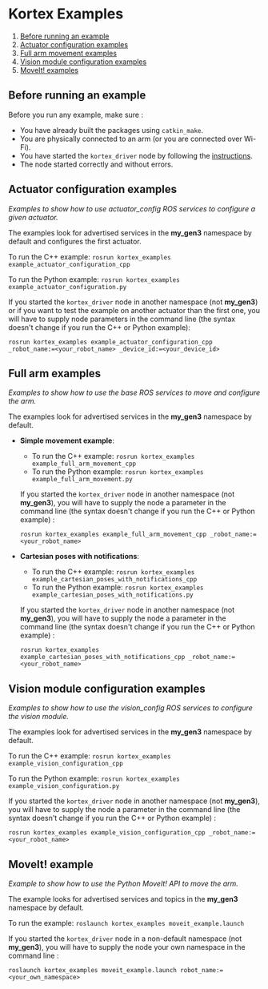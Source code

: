 <!-- 
* KINOVA (R) KORTEX (TM)
*
* Copyright (c) 2018 Kinova inc. All rights reserved.
*
* This software may be modified and distributed 
* under the terms of the BSD 3-Clause license. 
*
* Refer to the LICENSE file for details.
*
* -->

# Kortex Examples

<!-- MarkdownTOC -->

1. [Before running an example](#first_of_all)
2. [Actuator configuration examples](#actuator_config)
3. [Full arm movement examples](#full_arm)
4. [Vision module configuration examples](#vision_config)
5. [MoveIt! examples](#move_it)

<!-- /MarkdownTOC -->

<a id="first_of_all"></a>
## Before running an example

Before you run any example, make sure :
- You have already built the packages using `catkin_make`.
- You are physically connected to an arm (or you are connected over Wi-Fi).
- You have started the `kortex_driver` node by following the [instructions](../kortex_driver/readme.md). 
- The node started correctly and without errors.


<a id="actuator_config"></a>
## Actuator configuration examples
*Examples to show how to use actuator_config ROS services to configure a given actuator.*

The examples look for advertised services in the **my_gen3** namespace by default and configures the first actuator.

To run the C++ example: `rosrun kortex_examples example_actuator_configuration_cpp`

To run the Python example: `rosrun kortex_examples example_actuator_configuration.py`

If you started the `kortex_driver` node in another namespace (not **my_gen3**) or if you want to test the example on another actuator than the first one, you will have to supply node parameters in the command line (the syntax doesn't change if you run the C++ or Python example): 

`rosrun kortex_examples example_actuator_configuration_cpp _robot_name:=<your_robot_name> _device_id:=<your_device_id>`

<a id="full_arm"></a>
## Full arm examples
*Examples to show how to use the base ROS services to move and configure the arm.*

The examples look for advertised services in the **my_gen3** namespace by default.

- **Simple movement example**:

    - To run the C++ example: `rosrun kortex_examples example_full_arm_movement_cpp`
    - To run the Python example: `rosrun kortex_examples example_full_arm_movement.py`
    
    If you started the `kortex_driver` node in another namespace (not **my_gen3**), you will have to supply the node a parameter in the command line (the syntax doesn't change if you run the C++ or Python example) : 
    
    `rosrun kortex_examples example_full_arm_movement_cpp _robot_name:=<your_robot_name>`

- **Cartesian poses with notifications**:

    - To run the C++ example: `rosrun kortex_examples example_cartesian_poses_with_notifications_cpp`
    - To run the Python example: `rosrun kortex_examples example_cartesian_poses_with_notifications.py`
    
    If you started the `kortex_driver` node in another namespace (not **my_gen3**), you will have to supply the node a parameter in the command line (the syntax doesn't change if you run the C++ or Python example) : 
    
    `rosrun kortex_examples example_cartesian_poses_with_notifications_cpp _robot_name:=<your_robot_name>`

<a id="vision_config"></a>
## Vision module configuration examples
*Examples to show how to use the vision_config ROS services to configure the vision module.*

The examples look for advertised services in the **my_gen3** namespace by default.

To run the C++ example: `rosrun kortex_examples example_vision_configuration_cpp`

To run the Python example: `rosrun kortex_examples example_vision_configuration.py`

If you started the `kortex_driver` node in another namespace (not **my_gen3**), you will have to supply the node a parameter in the command line (the syntax doesn't change if you run the C++ or Python example) : 

`rosrun kortex_examples example_vision_configuration_cpp _robot_name:=<your_robot_name>`

<a id="move_it"></a>
## MoveIt! example
*Example to show how to use the Python MoveIt! API to move the arm.*

The example looks for advertised services and topics in the **my_gen3** namespace by default.

To run the example: `roslaunch kortex_examples moveit_example.launch`

If you started the `kortex_driver` node in a non-default namespace (not **my_gen3**), you will have to supply the node your own namespace in the command line : 

`roslaunch kortex_examples moveit_example.launch robot_name:=<your_own_namespace>`
